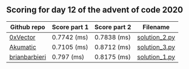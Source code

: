 ## Scoring for day 12 of the advent of code 2020
| Github repo | Score part 1 | Score part 2 | Filename |
| ------------- | ------------- | ------------- | ------------- |
| [0xVector](https://github.com/0xVector/AdventOfCode2020) | 0.7742 (ms) | 0.7838 (ms) | [solution_2.py](solutions/solution_2.py) |
| [Akumatic](https://github.com/Akumatic/Advent-of-Code) | 0.7105 (ms) | 0.8712 (ms) | [solution_3.py](solutions/solution_3.py) |
| [brianbarbieri](https://github.com/brianbarbieri/adventofcode2020) | 0.797 (ms) | 0.8175 (ms) | [solution_1.py](solutions/solution_1.py) |
